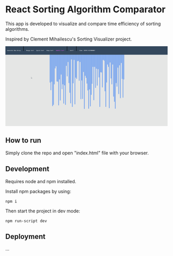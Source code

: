 # React Sorting Algorithm Comparator

This app is developed to visualize and compare time efficiency of sorting algorithms.

Inspired by Clement Mihailescu's Sorting Visualizer project.


![](sort.gif)


## How to run
Simply clone the repo and open "index.html" file with your browser.


## Development
Requires node and npm installed.

Install npm packages by using:
```
npm i
```

Then start the project in dev mode:
```
npm run-script dev
```

## Deployment
...